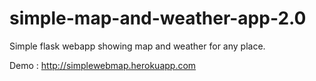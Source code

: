 # simple-map-and-weather-app-2.0
Simple flask webapp showing map and weather for any place.

Demo : http://simplewebmap.herokuapp.com
